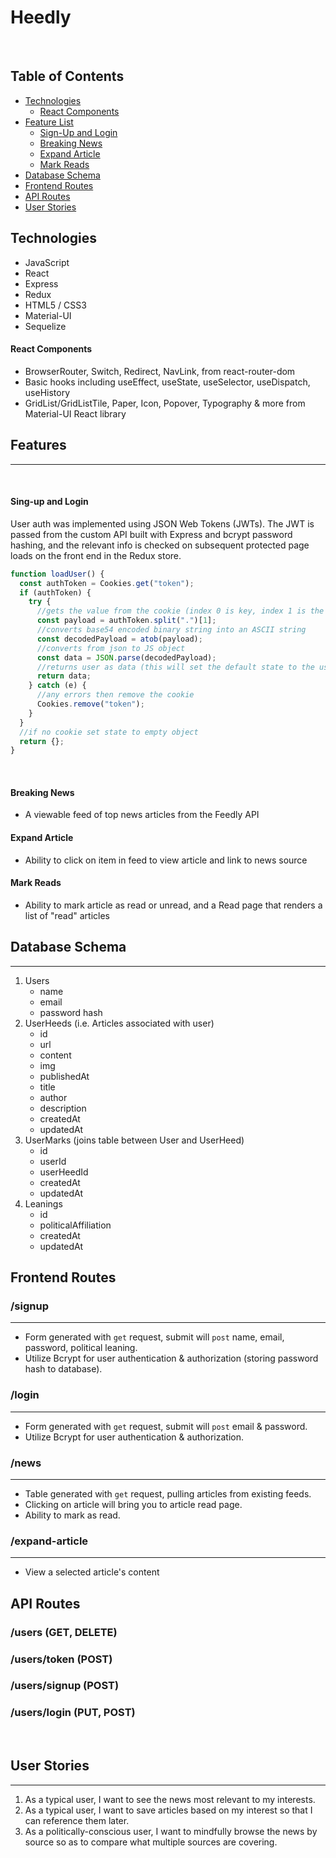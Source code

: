 # Heedly
​
## Table of Contents
* [Technologies](#technologies)
   * [React Components](#react-components)
* [Feature List](#feature-list)
    * [Sign-Up and Login](#Auth) 
    * [Breaking News](#Breaking-News)
    * [Expand Article](#Expand-Article) 
    * [Mark Reads](#Mark-Reads) 
* [Database Schema](#database-schema)
* [Frontend Routes](#frontend-routes)
* [API Routes](#api-routes)
* [User Stories](#user-stories)
​
## <a name="technologies"></a>Technologies
- JavaScript
- React
- Express
- Redux
- HTML5 / CSS3
- Material-UI
- Sequelize
​
#### <a name ="react-components"></a>React Components
- BrowserRouter, Switch, Redirect, NavLink, from react-router-dom
- Basic hooks including useEffect, useState, useSelector, useDispatch, useHistory
- GridList/GridListTile, Paper, Icon, Popover, Typography & more from Material-UI React library
​

## <a name="feature-list"></a>Features
--------------
​
#### <a name="Auth"></a>Sing-up and Login
User auth was implemented using JSON Web Tokens (JWTs). The JWT is passed from the custom API built with Express and bcrypt password hashing, and the relevant info is checked on subsequent protected page loads on the front end in the Redux store.
``` js - redux code for user login
function loadUser() {
  const authToken = Cookies.get("token");
  if (authToken) {
    try {
      //gets the value from the cookie (index 0 is key, index 1 is the value)
      const payload = authToken.split(".")[1];
      //converts base54 encoded binary string into an ASCII string
      const decodedPayload = atob(payload);
      //converts from json to JS object
      const data = JSON.parse(decodedPayload);
      //returns user as data (this will set the default state to the user)
      return data;
    } catch (e) {
      //any errors then remove the cookie
      Cookies.remove("token");
    }
  }
  //if no cookie set state to empty object
  return {};
}
```

​
#### <a name="Breaking-News"></a>Breaking News
- A viewable feed of top news articles from the Feedly API
​
#### <a name="Expand-Article"></a>Expand Article
- Ability to click on item in feed to view article and link to news source
​
#### <a name="Mark-Reads"></a>Mark Reads
- Ability to mark article as read or unread, and a Read page that renders a list of "read" articles
​
## <a name="database-schema"></a>Database Schema
------
1. Users
    - name
    - email
    - password hash
​
2. UserHeeds (i.e. Articles associated with user)
    - id
    - url
    - content
    - img
    - publishedAt
    - title
    - author
    - description
    - createdAt
    - updatedAt
​
3. UserMarks (joins table between User and UserHeed)
    - id
    - userId
    - userHeedId
    - createdAt
    - updatedAt
​
4. Leanings
    - id
    - politicalAffiliation
    - createdAt
    - updatedAt
​
​
## <a name="frontend-routes"></a>Frontend Routes
### /signup
-------
- Form generated with `get` request, submit will `post` name, email, password, political leaning.
- Utilize Bcrypt for user authentication & authorization (storing password hash to database).
​
### /login
------
- Form generated with `get` request, submit will `post` email & password.
- Utilize Bcrypt for user authentication & authorization.
​
### /news
------
- Table generated with `get` request, pulling articles from existing feeds.
- Clicking on article will bring you to article read page.
- Ability to mark as read.
### /expand-article
------
- View a selected article's content
​
## <a name="api-routes"></a>API Routes
### /users (GET, DELETE)
### /users/token (POST)
### /users/signup (POST)
### /users/login (PUT, POST)
​
## <a name="user-stories"></a>User Stories
------------
1. As a typical user, I want to see the news most relevant to my interests.
2. As a typical user, I want to save articles based on my interest so that I can reference them later.
3. As a politically-conscious user, I want to mindfully browse the news by source so as to compare what multiple sources are covering.
​

